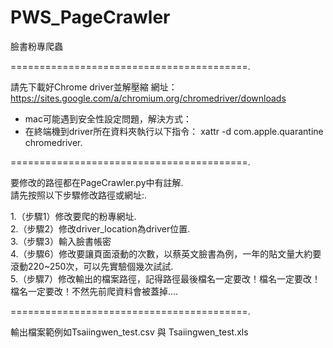 # PWS_PageCrawler
臉書粉專爬蟲

=========================================. 

請先下載好Chrome driver並解壓縮
網址：https://sites.google.com/a/chromium.org/chromedriver/downloads
* mac可能遇到安全性設定問題，解決方式：
* 在終端機到driver所在資料夾執行以下指令： xattr -d com.apple.quarantine chromedriver.  

=========================================. 

要修改的路徑都在PageCrawler.py中有註解.  
請先按照以下步驟修改路徑或網址:.  

1.（步驟1）修改要爬的粉專網址.  
2.（步驟2）修改driver_location為driver位置.  
3.（步驟3）輸入臉書帳密  
4.（步驟6）修改要讓頁面滾動的次數，以蔡英文臉書為例，一年的貼文量大約要滾動220~250次，可以先實驗個幾次試試.  
5.（步驟7）修改輸出的檔案路徑，記得路徑最後檔名一定要改！檔名一定要改！檔名一定要改！不然先前爬資料會被蓋掉....  
  
=========================================. 

  
輸出檔案範例如Tsaiingwen_test.csv 與 Tsaiingwen_test.xls
